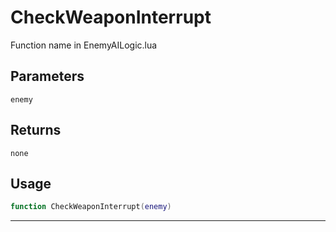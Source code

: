 # CheckWeaponInterrupt
Function name in EnemyAILogic.lua
## Parameters
`enemy`
## Returns
`none`
## Usage
```lua
function CheckWeaponInterrupt(enemy)
```
---
